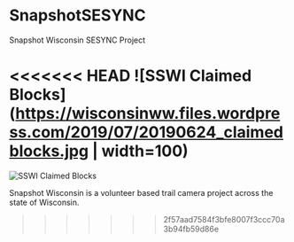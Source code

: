 # SnapshotSESYNC
Snapshot Wisconsin SESYNC Project

<<<<<<< HEAD
![SSWI Claimed Blocks](https://wisconsinww.files.wordpress.com/2019/07/20190624_claimedblocks.jpg | width=100)
=======
![SSWI Claimed Blocks](https://wisconsinww.files.wordpress.com/2019/07/20190624_claimedblocks.jpg)

Snapshot Wisconsin is a volunteer based trail camera project across the state of Wisconsin. 
>>>>>>> 2f57aad7584f3bfe8007f3ccc70a3b94fb59d86e
